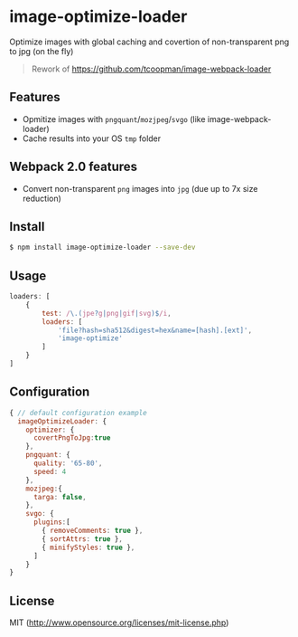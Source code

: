 # image-optimize-loader
Optimize images with global caching and covertion of non-transparent png to jpg (on the fly)
> Rework of https://github.com/tcoopman/image-webpack-loader

## Features
 - Opmitize images with `pngquant`/`mozjpeg`/`svgo` (like image-webpack-loader)
 - Cache results into your OS `tmp` folder 

## Webpack 2.0 features
 - Convert non-transparent `png` images into `jpg` (due up to 7x size reduction)

## Install

```sh
$ npm install image-optimize-loader --save-dev
```

## Usage
```js
loaders: [
    {
        test: /\.(jpe?g|png|gif|svg)$/i,
        loaders: [
            'file?hash=sha512&digest=hex&name=[hash].[ext]',
            'image-optimize'
        ]
    }
]
```

## Configuration
```js
{ // default configuration example
  imageOptimizeLoader: {
    optimizer: {
      covertPngToJpg:true
    },
    pngquant: {
      quality: '65-80',
      speed: 4
    },
    mozjpeg:{
      targa: false,
    },
    svgo: {
      plugins:[
        { removeComments: true },
        { sortAttrs: true },
        { minifyStyles: true },
      ]
    }
}
```
## License
MIT (http://www.opensource.org/licenses/mit-license.php)
